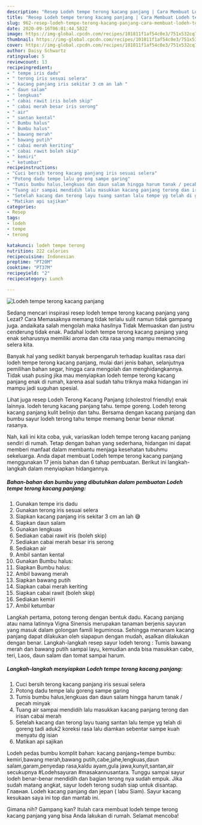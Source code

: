 ```yaml
---
description: "Resep Lodeh tempe terong kacang panjang | Cara Membuat Lodeh tempe terong kacang panjang Yang Enak dan Simpel"
title: "Resep Lodeh tempe terong kacang panjang | Cara Membuat Lodeh tempe terong kacang panjang Yang Enak dan Simpel"
slug: 962-resep-lodeh-tempe-terong-kacang-panjang-cara-membuat-lodeh-tempe-terong-kacang-panjang-yang-enak-dan-simpel
date: 2020-09-16T06:01:44.582Z
image: https://img-global.cpcdn.com/recipes/101811f1af54c0e3/751x532cq70/lodeh-tempe-terong-kacang-panjang-foto-resep-utama.jpg
thumbnail: https://img-global.cpcdn.com/recipes/101811f1af54c0e3/751x532cq70/lodeh-tempe-terong-kacang-panjang-foto-resep-utama.jpg
cover: https://img-global.cpcdn.com/recipes/101811f1af54c0e3/751x532cq70/lodeh-tempe-terong-kacang-panjang-foto-resep-utama.jpg
author: Daisy Schwartz
ratingvalue: 5
reviewcount: 13
recipeingredient:
- " tempe iris dadu"
- " terong iris sesuai selera"
- " kacang panjang iris sekitar 3 cm an lah "
- " daun salam"
- " lengkuas"
- " cabai rawit iris boleh skip"
- " cabai merah besar iris serong"
- " air"
- " santan kental"
- " Bumbu halus"
- " Bumbu halus"
- " bawang merah"
- " bawang putih"
- " cabai merah keriting"
- " cabai rawit boleh skip"
- " kemiri"
- " ketumbar"
recipeinstructions:
- "Cuci bersih terong kacang panjang iris sesuai selera"
- "Potong dadu tempe lalu goreng sampe garing"
- "Tumis bumbu halus,lengkuas dan daun salam hingga harum tanak / pecah minyak"
- "Tuang air sampai mendidih lalu masukkan kacang panjang terong dan irisan cabai merah"
- "Setelah kacang dan terong layu tuang santan lalu tempe yg telah di goreng tadi aduk2 koreksi rasa lalu diamkan sebentar sampe kuah menyatu dg isian"
- "Matikan api sajikan"
categories:
- Resep
tags:
- lodeh
- tempe
- terong

katakunci: lodeh tempe terong 
nutrition: 222 calories
recipecuisine: Indonesian
preptime: "PT20M"
cooktime: "PT37M"
recipeyield: "2"
recipecategory: Lunch

---
```



![Lodeh tempe terong kacang panjang](https://img-global.cpcdn.com/recipes/101811f1af54c0e3/751x532cq70/lodeh-tempe-terong-kacang-panjang-foto-resep-utama.jpg)

Sedang mencari inspirasi resep lodeh tempe terong kacang panjang yang Lezat? Cara Memasaknya memang tidak terlalu sulit namun tidak gampang juga. andaikata salah mengolah maka hasilnya Tidak Memuaskan dan justru cenderung tidak enak. Padahal lodeh tempe terong kacang panjang yang enak seharusnya memiliki aroma dan cita rasa yang mampu memancing selera kita.

Banyak hal yang sedikit banyak berpengaruh terhadap kualitas rasa dari lodeh tempe terong kacang panjang, mulai dari jenis bahan, selanjutnya pemilihan bahan segar, hingga cara mengolah dan menghidangkannya. Tidak usah pusing jika mau menyiapkan lodeh tempe terong kacang panjang enak di rumah, karena asal sudah tahu triknya maka hidangan ini mampu jadi suguhan spesial.

Lihat juga resep Lodeh Terong Kacang Panjang (cholestrol friendly) enak lainnya. lodeh terung kacang panjang tahu. tempe goreng. Lodeh terong kacang panjang kulit belinjo dan tahu. Bersama dengan kacang panjang dan bumbu sayur lodeh terong tahu tempe memang benar benar nikmat rasanya.


Nah, kali ini kita coba, yuk, variasikan lodeh tempe terong kacang panjang sendiri di rumah. Tetap dengan bahan yang sederhana, hidangan ini dapat memberi manfaat dalam membantu menjaga kesehatan tubuhmu sekeluarga. Anda dapat membuat Lodeh tempe terong kacang panjang menggunakan 17 jenis bahan dan 6 tahap pembuatan. Berikut ini langkah-langkah dalam menyiapkan hidangannya.

<!--inarticleads1-->

##### Bahan-bahan dan bumbu yang dibutuhkan dalam pembuatan Lodeh tempe terong kacang panjang:

1. Gunakan  tempe iris dadu
1. Gunakan  terong iris sesuai selera
1. Siapkan  kacang panjang iris sekitar 3 cm an lah 😅
1. Siapkan  daun salam
1. Gunakan  lengkuas
1. Sediakan  cabai rawit iris (boleh skip)
1. Sediakan  cabai merah besar iris serong
1. Sediakan  air
1. Ambil  santan kental
1. Gunakan  Bumbu halus:
1. Siapkan  Bumbu halus:
1. Ambil  bawang merah
1. Siapkan  bawang putih
1. Siapkan  cabai merah keriting
1. Siapkan  cabai rawit (boleh skip)
1. Sediakan  kemiri
1. Ambil  ketumbar


Langkah pertama, potong terong dengan bentuk dadu. Kacang panjang atau nama latinnya Vigna Sinensis merupakan tanaman berjenis sayuran yang masuk dalam golongan famili leguminosa. Sehingga menanam kacang panjang dapat dilakukan oleh siapapun dengan mudah, asalkan dilakukan dengan benar. Langkah-langkah resep sayur lodeh terong : Tumis bawang merah dan bawang putih sampai layu, kemudian anda bisa masukkan cabe, teri, Laos, daun salam dan tomat sampai harum. 

<!--inarticleads2-->

##### Langkah-langkah menyiapkan Lodeh tempe terong kacang panjang:

1. Cuci bersih terong kacang panjang iris sesuai selera
1. Potong dadu tempe lalu goreng sampe garing
1. Tumis bumbu halus,lengkuas dan daun salam hingga harum tanak / pecah minyak
1. Tuang air sampai mendidih lalu masukkan kacang panjang terong dan irisan cabai merah
1. Setelah kacang dan terong layu tuang santan lalu tempe yg telah di goreng tadi aduk2 koreksi rasa lalu diamkan sebentar sampe kuah menyatu dg isian
1. Matikan api sajikan


Lodeh pedas bumbu komplit bahan: kacang panjang+tempe bumbu: kemiri,bawang merah,bawang putih,cabe,jahe,lengkuas,daun salam,garam,penyedap rasa,kaldu ayam,gula jawa,kunyit,santan,air secukupnya #Lodehsayuran #masakannusantara. Tunggu sampai sayur lodeh benar-benar mendidih dan bagian terong nya sudah empuk. Jika sudah matang angkat, sayur lodeh terong sudah siap untuk disantap. Главная. Lodeh kacang panjang dan jepan ( labu Siam). Sayur kacang kesukaan saya ini top dan mantab ini. 

Gimana nih? Gampang kan? Itulah cara membuat lodeh tempe terong kacang panjang yang bisa Anda lakukan di rumah. Selamat mencoba!

